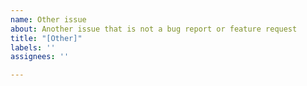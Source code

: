 ```yaml
---
name: Other issue
about: Another issue that is not a bug report or feature request
title: "[Other]"
labels: ''
assignees: ''

---
```



